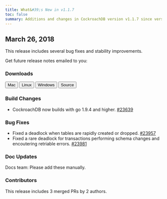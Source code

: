 ```yaml
---
title: What&#39;s New in v1.1.7
toc: false
summary: Additions and changes in CockroachDB version v1.1.7 since version v1.1.6
---
```


## March 26, 2018

This release includes several bug fixes and stability improvements.

Get future release notes emailed to you:

<div class="hubspot-install-form install-form-1 clearfix">
    <script>
        hbspt.forms.create({
            css: '',
            cssClass: 'install-form',
            portalId: '1753393',
            formId: '39686297-81d2-45e7-a73f-55a596a8d5ff',
            formInstanceId: 1,
            target: '.install-form-1'
        });
    </script>
</div>

### Downloads

<div id="os-tabs" class="clearfix">
    <a href="https://binaries.cockroachdb.com/cockroach-v1.1.7.darwin-10.9-amd64.tgz"><button id="mac" data-eventcategory="mac-binary-release-notes">Mac</button></a>
    <a href="https://binaries.cockroachdb.com/cockroach-v1.1.7.linux-amd64.tgz"><button id="linux" data-eventcategory="linux-binary-release-notes">Linux</button></a>
    <a href="https://binaries.cockroachdb.com/cockroach-v1.1.7.windows-6.2-amd64.zip"><button id="windows" data-eventcategory="windows-binary-release-notes">Windows</button></a>
    <a href="https://binaries.cockroachdb.com/cockroach-v1.1.7.src.tgz"><button id="source" data-eventcategory="source-release-notes">Source</button></a>
</div>

### Build Changes

- CockroachDB now builds with go 1.9.4 and higher. [#23639][#23639]

### Bug Fixes

- Fixed a deadlock when tables are rapidly created or dropped. [#23957][#23957]
- Fixed a rare deadlock for transactions performing schema changes and encoutering retriable errors. [#23981][#23981]

### Doc Updates

Docs team: Please add these manually.

### Contributors

This release includes 3 merged PRs by 2 authors. 

[#23639]: https://github.com/cockroachdb/cockroach/pull/23639
[#23957]: https://github.com/cockroachdb/cockroach/pull/23957
[#23981]: https://github.com/cockroachdb/cockroach/pull/23981
[4d5e8d60b]: https://github.com/cockroachdb/cockroach/commit/4d5e8d60b